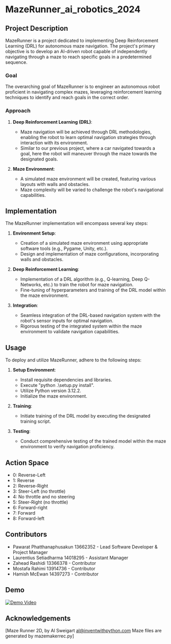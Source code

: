 # MazeRunner_ai_robotics_2024

## Project Description

MazeRunner is a project dedicated to implementing Deep Reinforcement Learning (DRL) for autonomous maze navigation. The project's primary objective is to develop an AI-driven robot capable of independently navigating through a maze to reach specific goals in a predetermined sequence.

### Goal

The overarching goal of MazeRunner is to engineer an autonomous robot proficient in navigating complex mazes, leveraging reinforcement learning techniques to identify and reach goals in the correct order.

### Approach

1. **Deep Reinforcement Learning (DRL)**:

   - Maze navigation will be achieved through DRL methodologies, enabling the robot to learn optimal navigation strategies through interaction with its environment.
   - Similar to our previous project, where a car navigated towards a goal, here the robot will maneuver through the maze towards the designated goals.

2. **Maze Environment**:

   - A simulated maze environment will be created, featuring various layouts with walls and obstacles.
   - Maze complexity will be varied to challenge the robot's navigational capabilities.

## Implementation

The MazeRunner implementation will encompass several key steps:

1. **Environment Setup**:

   - Creation of a simulated maze environment using appropriate software tools (e.g., Pygame, Unity, etc.).
   - Design and implementation of maze configurations, incorporating walls and obstacles.

2. **Deep Reinforcement Learning**:

   - Implementation of a DRL algorithm (e.g., Q-learning, Deep Q-Networks, etc.) to train the robot for maze navigation.
   - Fine-tuning of hyperparameters and training of the DRL model within the maze environment.

3. **Integration**:

   - Seamless integration of the DRL-based navigation system with the robot's sensor inputs for optimal navigation.
   - Rigorous testing of the integrated system within the maze environment to validate navigation capabilities.

## Usage

To deploy and utilize MazeRunner, adhere to the following steps:

1. **Setup Environment**:

   - Install requisite dependencies and libraries.
   - Execute "python .\setup.py install".
   - Utilize Python version 3.12.2.
   - Initialize the maze environment.

2. **Training**:

   - Initiate training of the DRL model by executing the designated training script.

3. **Testing**:
   - Conduct comprehensive testing of the trained model within the maze environment to verify navigation proficiency.

## Action Space

- 0: Reverse-Left
- 1: Reverse
- 2: Reverse-Right
- 3: Steer-Left (no throttle)
- 4: No throttle and no steering
- 5: Steer-Right (no throttle)
- 6: Forward-right
- 7: Forward
- 8: Forward-left

## Contributors


- Pawarat Phatthanaphusakun 13662352 - Lead Software Developer & Project Manager
- Laurentius Setiadharma 14018295 - Assistant Manager
- Zahead Rashidi 13366378 - Contributor
- Mostafa Rahimi 13914736 - Contributor
- Hamish McEwan 14397273 - Contributor


## Demo

[![Demo Video](https://img.youtube.com/vi/xDCfFlaXbyM/0.jpg)](https://youtu.be/xDCfFlaXbyM)

## Acknowledgements

[Maze Runner 2D, by Al Sweigart al@inventwithpython.com Maze files are generated by mazemakerrec.py]
